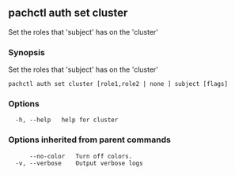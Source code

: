 ## pachctl auth set cluster

Set the roles that 'subject' has on the 'cluster'

### Synopsis

Set the roles that 'subject' has on the 'cluster'

```
pachctl auth set cluster [role1,role2 | none ] subject [flags]
```

### Options

```
  -h, --help   help for cluster
```

### Options inherited from parent commands

```
      --no-color   Turn off colors.
  -v, --verbose    Output verbose logs
```

